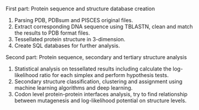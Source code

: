 First part: Protein sequence and structure database creation
  1. Parsing PDB, PDBsum and PISCES original files.
  2. Extract corresponding DNA sequence using TBLASTN, clean and match the results to PDB format files.
  3. Tessellated protein structure in 3-dimension.
  4. Create SQL databases for further analysis.

Second part: Protein sequence, secondary and tertiary structure analysis
  1. Statistical analysis on tessellated results including calculate the log-likelihood ratio for each simplex and perform hypothesis tests.
  2. Secondary structure classification, clustering and assignment using machine learning algorithms and deep learning.
  3. Codon level protein-protein interfaces analysis, try to find relationship between mutagenesis and log-likelihood potential on structure levels.
